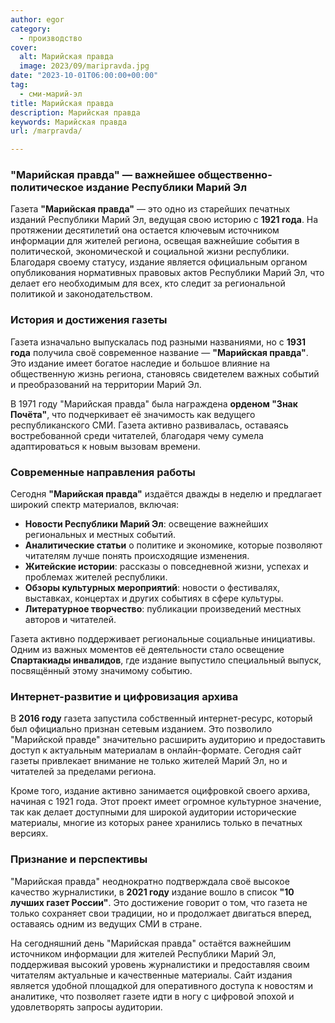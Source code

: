 ```yaml
---
author: egor
category:
  - производство
cover:
  alt: Марийская правда
  image: 2023/09/maripravda.jpg
date: "2023-10-01T06:00:00+00:00"
tag:
  - сми-марий-эл
title: Марийская правда
description: Марийская правда
keywords: Марийская правда
url: /marpravda/

---
```

### **"Марийская правда" — важнейшее общественно-политическое издание Республики Марий Эл**

Газета **"Марийская правда"** — это одно из старейших печатных изданий Республики Марий Эл, ведущая свою историю с **1921 года**. На протяжении десятилетий она остается ключевым источником информации для жителей региона, освещая важнейшие события в политической, экономической и социальной жизни республики. Благодаря своему статусу, издание является официальным органом опубликования нормативных правовых актов Республики Марий Эл, что делает его необходимым для всех, кто следит за региональной политикой и законодательством.

### История и достижения газеты

Газета изначально выпускалась под разными названиями, но с **1931 года** получила своё современное название — **"Марийская правда"**. Это издание имеет богатое наследие и большое влияние на общественную жизнь региона, становясь свидетелем важных событий и преобразований на территории Марий Эл.

В 1971 году "Марийская правда" была награждена **орденом "Знак Почёта"**, что подчеркивает её значимость как ведущего республиканского СМИ. Газета активно развивалась, оставаясь востребованной среди читателей, благодаря чему сумела адаптироваться к новым вызовам времени.

### Современные направления работы

Сегодня **"Марийская правда"** издаётся дважды в неделю и предлагает широкий спектр материалов, включая:

- **Новости Республики Марий Эл**: освещение важнейших региональных и местных событий.
- **Аналитические статьи** о политике и экономике, которые позволяют читателям лучше понять происходящие изменения.
- **Житейские истории**: рассказы о повседневной жизни, успехах и проблемах жителей республики.
- **Обзоры культурных мероприятий**: новости о фестивалях, выставках, концертах и других событиях в сфере культуры.
- **Литературное творчество**: публикации произведений местных авторов и читателей.

Газета активно поддерживает региональные социальные инициативы. Одним из важных моментов её деятельности стало освещение **Спартакиады инвалидов**, где издание выпустило специальный выпуск, посвящённый этому значимому событию.

### Интернет-развитие и цифровизация архива

В **2016 году** газета запустила собственный интернет-ресурс, который был официально признан сетевым изданием. Это позволило "Марийской правде" значительно расширить аудиторию и предоставить доступ к актуальным материалам в онлайн-формате. Сегодня сайт газеты привлекает внимание не только жителей Марий Эл, но и читателей за пределами региона.

Кроме того, издание активно занимается оцифровкой своего архива, начиная с 1921 года. Этот проект имеет огромное культурное значение, так как делает доступными для широкой аудитории исторические материалы, многие из которых ранее хранились только в печатных версиях.

### Признание и перспективы

"Марийская правда" неоднократно подтверждала своё высокое качество журналистики, в **2021 году** издание вошло в список **"10 лучших газет России"**. Это достижение говорит о том, что газета не только сохраняет свои традиции, но и продолжает двигаться вперед, оставаясь одним из ведущих СМИ в стране.

На сегодняшний день "Марийская правда" остаётся важнейшим источником информации для жителей Республики Марий Эл, поддерживая высокий уровень журналистики и предоставляя своим читателям актуальные и качественные материалы. Сайт издания является удобной площадкой для оперативного доступа к новостям и аналитике, что позволяет газете идти в ногу с цифровой эпохой и удовлетворять запросы аудитории.
